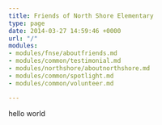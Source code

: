 ```yaml
---
title: Friends of North Shore Elementary
type: page
date: 2014-03-27 14:59:46 +0000
url: "/"
modules:
- modules/fnse/aboutfriends.md
- modules/common/testimonial.md
- modules/northshore/aboutnorthshore.md
- modules/common/spotlight.md
- modules/common/volunteer.md

---
```

hello world